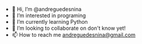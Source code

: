 - 👋 Hi, I’m @andreguedesnina
- 👀 I’m interested in programing
- 🌱 I’m currently learning Python
- 💞️ I’m looking to collaborate on don't know yet!
- 📫 How to reach me andreguedesnina@gmail.com

<!---
andreguedesnina/andreguedesnina is a ✨ special ✨ repository because its `README.md` (this file) appears on your GitHub profile.
You can click the Preview link to take a look at your changes.
--->
